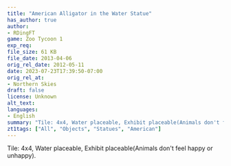 ```yaml
---
title: "American Alligator in the Water Statue"
has_author: true
author: 
- RDingFT
game: Zoo Tycoon 1
exp_req: 
file_size: 61 KB
file_date: 2013-04-06
orig_rel_date: 2012-05-11
date: 2023-07-23T17:39:50-07:00
orig_rel_at: 
- Northern Skies
draft: false
license: Unknown
alt_text: 
languages:
- English
summary: "Tile: 4x4, Water placeable, Exhibit placeable(Animals don't feel happy or unhappy)."
zt1tags: ["All", "Objects", "Statues", "American"]
---
```


Tile: 4x4, Water placeable, Exhibit placeable(Animals don't feel happy or unhappy).